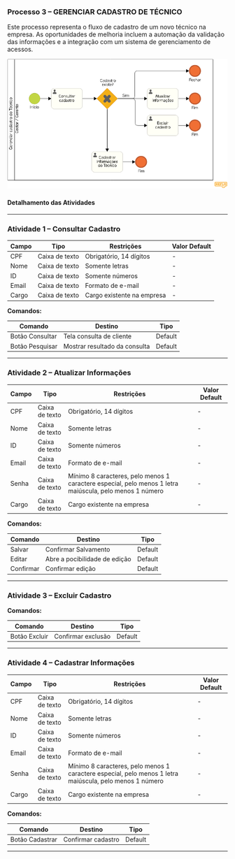 ### Processo 3 – GERENCIAR CADASTRO DE TÉCNICO

Este processo representa o fluxo de cadastro de um novo técnico na empresa. As oportunidades de melhoria incluem a automação da validação das informações e a integração com um sistema de gerenciamento de acessos.

![Modelo BPMN do Processo 3](/docs/images/processos/novo/gerenciarCadastroDeTecnicoBPMN.png "Modelo BPMN do Processo 3.")

#### Detalhamento das Atividades

---

### **Atividade 1 – Consultar Cadastro**

| **Campo** | **Tipo**        | **Restrições**          | **Valor Default** |
|-----------|-----------------|-------------------------|-------------------|
| CPF       | Caixa de texto  | Obrigatório, 14 dígitos | -                 |
| Nome      | Caixa de texto  | Somente letras          | -                 |
| ID        | Caixa de texto  | Somente números         | -                 |
| Email     | Caixa de texto  | Formato de e-mail          | -                 |
| Cargo     | Caixa de texto   | Cargo existente na empresa   | -  |


**Comandos:**

| **Comando**     | **Destino**                | **Tipo**   |
|-----------------|----------------------------|-----------|
| Botão Consultar | Tela consulta de cliente    | Default   |
| Botão Pesquisar | Mostrar resultado da consulta| Default   |

---

### **Atividade 2 – Atualizar Informações**

| **Campo** | **Tipo**        | **Restrições**          | **Valor Default** |
|-----------|-----------------|-------------------------|-------------------|
| CPF       | Caixa de texto  | Obrigatório, 14 dígitos | -                 |
| Nome      | Caixa de texto  | Somente letras          | -                 |
| ID        | Caixa de texto  | Somente números         | -                 |
| Email     | Caixa de texto  | Formato de e-mail       | -                 |
| Senha     | Caixa de texto  | Mínimo 8 caracteres, pelo menos 1 caractere especial, pelo menos 1 letra maiúscula, pelo menos 1 número | - |
| Cargo     | Caixa de texto   | Cargo existente na empresa   | -  |


**Comandos:**

| **Comando**  | **Destino**            | **Tipo**   |
|--------------|------------------------|-----------|
| Salvar       | Confirmar Salvamento   | Default   |
| Editar       | Abre a pocibilidade de edição | Default   |
| Confirmar       | Confirmar edição  | Default   |


---

### **Atividade 3 – Excluir Cadastro**

**Comandos:**

| **Comando**     | **Destino**             | **Tipo**   |
|-----------------|-------------------------|-----------|
| Botão Excluir   | Confirmar exclusão      | Default   |

---

### **Atividade 4 – Cadastrar Informações**

| **Campo** | **Tipo**        | **Restrições**          | **Valor Default** |
|-----------|-----------------|-------------------------|-------------------|
| CPF       | Caixa de texto  | Obrigatório, 14 dígitos | -                 |
| Nome      | Caixa de texto  | Somente letras          | -                 |
| ID        | Caixa de texto  | Somente números         | -                 |
| Email     | Caixa de texto  | Formato de e-mail       | -                 |
| Senha     | Caixa de texto  | Mínimo 8 caracteres, pelo menos 1 caractere especial, pelo menos 1 letra maiúscula, pelo menos 1 número | - |
| Cargo     | Caixa de texto   | Cargo existente na empresa   | -  |


**Comandos:**

| **Comando**      | **Destino**             | **Tipo**   |
|------------------|-------------------------|-----------|
| Botão Cadastrar  | Confirmar cadastro      | Default   |

---
